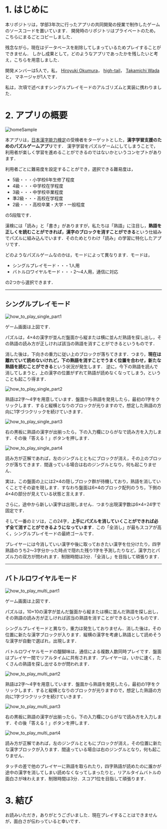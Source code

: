 # 1. はじめに

本リポジトリは，学部3年次に行ったアプリの共同開発の授業で制作したゲームのソースコードを置いています．
開発時のリポジトリはプライベートのため，こちらにまるごとコピーしました．

残念ながら，現在はデータベースを削除してしまっているためプレイすることができません．
しかし成果として，どのようなアプリであったかを残したいと考え，こちらを用意しました．

開発メンバーは5人で，私，
[Hiroyuki Okumura](https://github.com/h1royuki229)，
[high-tail](https://github.com/high-tail)，
[Takamichi Wada](https://github.com/wadayamada)と，
マネージャが1人です．

私は，次項で述べますシングルプレイモードのアルゴリズムと実装に携わりました．

# 2. アプリの概要

![homeSample](images/homeSample.png)

本アプリは，[日本漢字能力検定](https://www.kanken.or.jp/kanken/)の受検者をターゲットとした，**漢字学習支援のためのパズルゲームアプリ**です．
漢字学習をパズルゲームにしてしまうことで，利用者が楽しく学習を進めることができるのではないかというコンセプトがあります．

利用者ごとに難易度を設定することができ，選択できる難易度は，

* 5級・・・小学校6年生修了程度
* 4級・・・中学校在学程度
* 3級・・・中学校卒業程度
* 準2級・・・高校在学程度
* 2級・・・高校卒業・大学・一般程度

の5段階です．

漢検には「読み」と「書き」がありますが，私たちは「熟語」に注目し，**熟語を正しくを読むことができれば，漢字のブロックを消すことができる**という仕組みでパズルに組み込んでいます．そのためとりわけ「読み」の学習に特化したアプリです．

どのようなパズルゲームなのかは，モードによって異なります．モードは，

* シングルプレイモード・・・1人用
* バトルロワイヤルモード・・・2～4人用，通信に対応

の2つから選択できます．

***

## シングルプレイモード

![how_to_play_single_part1](images/how_to_play_single_part1.png)

ゲーム画面は上図です．

パズルは，4×4の漢字が並んだ盤面から縦または横に並んだ熟語を探し出し，その熟語の読み方が正しければ該当の熟語を消すことができるというものです．

消した後は，下向きの重力に従い上のブロックが落ちてきます．つまり，**現在は離れていて読めないけれど，下の熟語を消すことでうまく位置を合わせ，新たな熟語を読むことができる**という状況が発生します．
逆に，今下の熟語を読んで消してしまうと，上の漢字の位置がずれて熟語が読めなくなってしまう，ということも起こり得ます．

![how_to_play_single_part2](images/how_to_play_single_part2.png)

熟語は2字～4字を用意しています．盤面から熟語を発見したら，最初の1字をクリックします．すると縦横となりのブロックが光りますので，想定した熟語の方向に1字づつクリックを続けていきます．

![how_to_play_single_part3](images/how_to_play_single_part3.png)

右の黒板に熟語の漢字が出揃ったら，下の入力欄にひらがなで読み方を入力します．その後「答える！」ボタンを押します．

![how_to_play_single_part4](images/how_to_play_single_part4.png)

読み方が正解であれば，左のジングルとともにブロックが消え，その上のブロックが落ちてきます．間違っている場合は右のジングルとなり，何も起こりません．

実は，この盤面の上には2×4の隠しブロック群が待機しており，熟語を消していくことでその姿を現します．すなわち盤面は6×4のブロック配列のうち，下側の4×4の部分が見えている状態と言えます．

さらに，途中から新しい漢字は出現しません．つまり出現漢字数は6×4=24字で固定です．

そして一番のミソは，この24字，**上手にパズルを消していくことができれば必ず全て消すことができるようになっています**．この「全消し」が最もスコアが高く，シングルプレイモードの最終ゴールです．

プレイヤーには今消していい漢字や後に取っておきたい漢字を仕分けたり，四字熟語のうち2～3字分かった時点で隠れた残り1字を予測したりなど，漢字力とパズル力の双方が問われます．制限時間は3分．「全消し」を目指して頑張ります．

***

## バトルロワイヤルモード

![how_to_play_multi_part1](images/how_to_play_multi_part1.png)

ゲーム画面は上図です．

パズルは，10×10の漢字が並んだ盤面から縦または横に並んだ熟語を探し出し，その熟語の読み方が正しければ該当の熟語を消すことができるというものです．

シングルプレイモードと異なり，重力は発生しておりません．消した後は，その位置に新たな漢字ブロックが入ります．縦横の漢字を考慮し熟語として読めそうな漢字が自動で選ばれ，出現します．

バトルロワイヤルモードの醍醐味は，通信による複数人数同時プレイです．盤面はプレイヤー間でリアルタイムに共有されます．プレイヤーは，いかに速く，たくさんの熟語を探し出せるかが問われます．

![how_to_play_multi_part2](images/how_to_play_multi_part2.png)

熟語は2字～4字を用意しています．盤面から熟語を発見したら，最初の1字をクリックします．すると縦横となりのブロックが光りますので，想定した熟語の方向に1字づつクリックを続けていきます．

![how_to_play_multi_part3](images/how_to_play_multi_part3.png)

右の黒板に熟語の漢字が出揃ったら，下の入力欄にひらがなで読み方を入力します．その後「答える！」ボタンを押します．

![how_to_play_multi_part4](images/how_to_play_multi_part4.png)

読み方が正解であれば，左のジングルとともにブロックが消え，その位置に新たな漢字ブロックが入ります．間違っている場合は右のジングルとなり，何も起こりません．

タッチの差で他のプレイヤーに熟語を取られたり，四字熟語が読めたのに誰かが途中の漢字を消してしまい読めなくなってしまったりと，リアルタイムバトルの面白さが味わえます．制限時間は3分．スコア1位を目指して頑張ります．

# 3. 結び

お読みいただき，ありがとうございました．現在プレイすることはできませんが，面白さが伝わっていると幸いです．